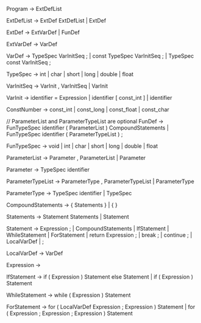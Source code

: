 Program -> ExtDefList

ExtDefList -> ExtDef ExtDefList
            | ExtDef

ExtDef -> ExtVarDef
        | FunDef

ExtVarDef -> VarDef

VarDef -> TypeSpec VarInitSeq ;
        | const TypeSpec VarInitSeq ;
        | TypeSpec const VarInitSeq ;

TypeSpec -> int
          | char
          | short
          | long
          | double
          | float

VarInitSeq -> VarInit , VarInitSeq
            | VarInit

VarInit -> identifier = Expression
         | identifier [ const_int ]
         | identifier

ConstNumber -> const_int
             | const_long
             | const_float
             | const_char

// ParameterList and ParameterTypeList are optional
FunDef -> FunTypeSpec identifier ( ParameterList ) CompoundStatements
        | FunTypeSpec identifier ( ParameterTypeList ) ;

FunTypeSpec -> void
             | int
             | char
             | short
             | long
             | double
             | float

ParameterList -> Parameter , ParameterList
               | Parameter

Parameter -> TypeSpec identifier

ParameterTypeList -> ParameterType , ParameterTypeList
                   | ParameterType

ParameterType -> TypeSpec identifier
               | TypeSpec

CompoundStatements -> { Statements }
                   | { }

Statements -> Statement Statements
            | Statement

Statement -> Expression ;
           | CompoundStatements
           | IfStatement
           | WhileStatement
           | ForStatement
           | return Expression ;
           | break ;
           | continue ;
           | LocalVarDef
           | ;

LocalVarDef -> VarDef

Expression -> 

IfStatement -> if ( Expression ) Statement else Statement
             | if ( Expression ) Statement

WhileStatement -> while ( Expression ) Statement

ForStatement -> for ( LocalVarDef Expression ; Expression ) Statement
              | for ( Expression ; Expression ; Expression ) Statement
